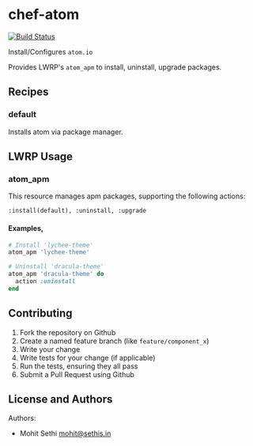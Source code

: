 chef-atom
=========

[![Build Status](https://travis-ci.org/mohitsethi/chef-atom.svg?branch=master)](https://travis-ci.org/mohitsethi/chef-atom)

Install/Configures `atom.io`

Provides LWRP's `atom_apm` to install, uninstall, upgrade packages.

Recipes
---------
### default
Installs atom via package manager.

LWRP Usage
---------

### atom_apm
This resource manages apm packages, supporting the following actions:

    :install(default), :uninstall, :upgrade
#### Examples,
  ```ruby
  # Install 'lychee-theme'
  atom_apm 'lychee-theme'

  # Uninstall 'dracula-theme'
  atom_apm 'dracula-theme' do
    action :uninstall
  end
  ```

Contributing
------------
1. Fork the repository on Github
2. Create a named feature branch (like `feature/component_x`)
3. Write your change
4. Write tests for your change (if applicable)
5. Run the tests, ensuring they all pass
6. Submit a Pull Request using Github

License and Authors
-------------------
Authors:
- Mohit Sethi <mohit@sethis.in>
